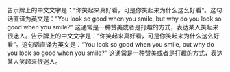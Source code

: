 告示牌上的中文文字是：“你笑起来真好看，可是你笑起来为什么这么好看”。这句话直译为英文是：“You look so good when you smile, but why do you look so good when you smile?” 这通常是一种赞美或者是打趣的方式，表达某人笑起来很迷人。告示牌上的中文文字是：“你笑起来真好看，可是你笑起来为什么这么好看”。这句话直译为英文是：“You look so good when you smile, but why do you look so good when you smile?” 这通常是一种赞美或者是打趣的方式，表达某人笑起来很迷人。
